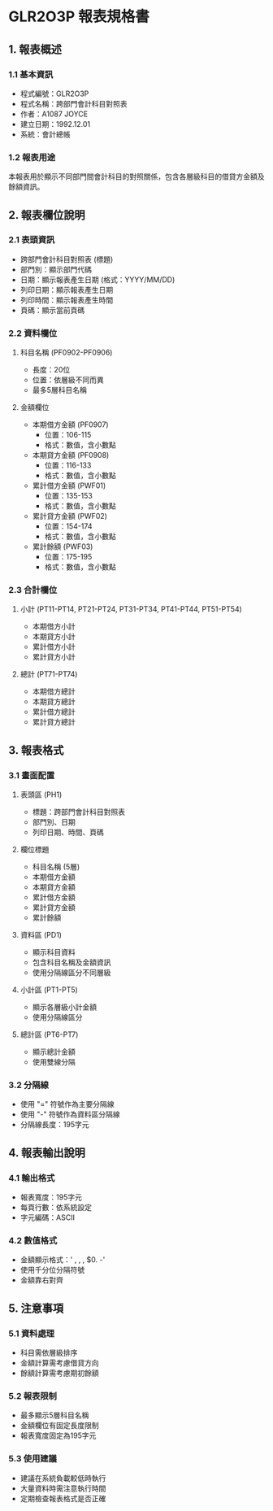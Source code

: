 # GLR2O3P 報表規格書

## 1. 報表概述

### 1.1 基本資訊
- 程式編號：GLR2O3P
- 程式名稱：跨部門會計科目對照表
- 作者：A1087 JOYCE
- 建立日期：1992.12.01
- 系統：會計總帳

### 1.2 報表用途
本報表用於顯示不同部門間會計科目的對照關係，包含各層級科目的借貸方金額及餘額資訊。

## 2. 報表欄位說明

### 2.1 表頭資訊
- 跨部門會計科目對照表 (標題)
- 部門別：顯示部門代碼
- 日期：顯示報表產生日期 (格式：YYYY/MM/DD)
- 列印日期：顯示報表產生日期
- 列印時間：顯示報表產生時間
- 頁碼：顯示當前頁碼

### 2.2 資料欄位
1. 科目名稱 (PF0902-PF0906)
   - 長度：20位
   - 位置：依層級不同而異
   - 最多5層科目名稱

2. 金額欄位
   - 本期借方金額 (PF0907)
     * 位置：106-115
     * 格式：數值，含小數點
   - 本期貸方金額 (PF0908)
     * 位置：116-133
     * 格式：數值，含小數點
   - 累計借方金額 (PWF01)
     * 位置：135-153
     * 格式：數值，含小數點
   - 累計貸方金額 (PWF02)
     * 位置：154-174
     * 格式：數值，含小數點
   - 累計餘額 (PWF03)
     * 位置：175-195
     * 格式：數值，含小數點

### 2.3 合計欄位
1. 小計 (PT11-PT14, PT21-PT24, PT31-PT34, PT41-PT44, PT51-PT54)
   - 本期借方小計
   - 本期貸方小計
   - 累計借方小計
   - 累計貸方小計

2. 總計 (PT71-PT74)
   - 本期借方總計
   - 本期貸方總計
   - 累計借方總計
   - 累計貸方總計

## 3. 報表格式

### 3.1 畫面配置
1. 表頭區 (PH1)
   - 標題：跨部門會計科目對照表
   - 部門別、日期
   - 列印日期、時間、頁碼

2. 欄位標題
   - 科目名稱 (5層)
   - 本期借方金額
   - 本期貸方金額
   - 累計借方金額
   - 累計貸方金額
   - 累計餘額

3. 資料區 (PD1)
   - 顯示科目資料
   - 包含科目名稱及金額資訊
   - 使用分隔線區分不同層級

4. 小計區 (PT1-PT5)
   - 顯示各層級小計金額
   - 使用分隔線區分

5. 總計區 (PT6-PT7)
   - 顯示總計金額
   - 使用雙線分隔

### 3.2 分隔線
- 使用 "=" 符號作為主要分隔線
- 使用 "-" 符號作為資料區分隔線
- 分隔線長度：195字元

## 4. 報表輸出說明

### 4.1 輸出格式
- 報表寬度：195字元
- 每頁行數：依系統設定
- 字元編碼：ASCII

### 4.2 數值格式
- 金額顯示格式：'  ,   ,   ,  $0.  -'
- 使用千分位分隔符號
- 金額靠右對齊

## 5. 注意事項

### 5.1 資料處理
- 科目需依層級排序
- 金額計算需考慮借貸方向
- 餘額計算需考慮期初餘額

### 5.2 報表限制
- 最多顯示5層科目名稱
- 金額欄位有固定長度限制
- 報表寬度固定為195字元

### 5.3 使用建議
- 建議在系統負載較低時執行
- 大量資料時需注意執行時間
- 定期檢查報表格式是否正確 